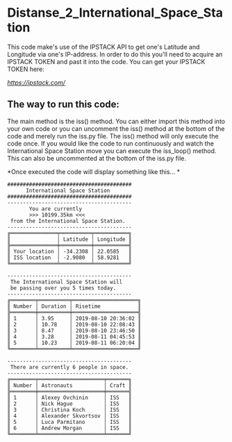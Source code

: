 # Distanse_2_International_Space_Station

This code make's use of the IPSTACK API to get one's Latitude and Longitude via one's IP-address. In order to do this you'll need to acquire an IPSTACK TOKEN and past it into the code. You can get your IPSTACK TOKEN here:

*https://ipstack.com/*

## The way to run this code:

The main method is the iss() method. You can either import this method into your own code or you can uncomment the iss() method at the bottom of the code and merely run the iss.py file. The iss() method will only execute the code once. If you would like the code to run continuously and watch the International Space Station move you can execute the iss_loop() method. This can also be uncommented at the bottom of the iss.py file. 

*Once executed the code will display something like this... *

```
########################################
      International Space Station
########################################
----------------------------------------
	   You are currently 
	   >>> 10199.35km <<<
 from the International Space Station.
----------------------------------------
╔═══════════════╤══════════╤═══════════╗
║               │ Latitude │ Longitude ║
╠═══════════════╪══════════╪═══════════╣
║ Your location │ -34.2308 │ 22.0585   ║
║ ISS location  │ -2.9080  │ 58.9281   ║
╚═══════════════╧══════════╧═══════════╝

----------------------------------------
 The International Space Station will
 be passing over you 5 times today.
----------------------------------------
╔════════╤══════════╤═════════════════════╗
║ Number │ Duration │ Risetime            ║
╠════════╪══════════╪═════════════════════╣
║ 1      │ 3.95     │ 2019-08-10 20:36:02 ║
║ 2      │ 10.78    │ 2019-08-10 22:08:43 ║
║ 3      │ 8.47     │ 2019-08-10 23:46:50 ║
║ 4      │ 3.28     │ 2019-08-11 04:45:53 ║
║ 5      │ 10.23    │ 2019-08-11 06:20:04 ║
╚════════╧══════════╧═════════════════════╝

----------------------------------------
 There are currently 6 people in space.
----------------------------------------
╔════════╤═════════════════════╤═══════╗
║ Number │ Astronauts          │ Craft ║
╠════════╪═════════════════════╪═══════╣
║ 1      │ Alexey Ovchinin     │ ISS   ║
║ 2      │ Nick Hague          │ ISS   ║
║ 3      │ Christina Koch      │ ISS   ║
║ 4      │ Alexander Skvortsov │ ISS   ║
║ 5      │ Luca Parmitano      │ ISS   ║
║ 6      │ Andrew Morgan       │ ISS   ║
╚════════╧═════════════════════╧═══════╝

```




